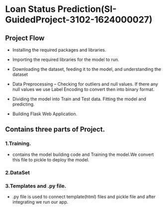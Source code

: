 # Loan Status Prediction(SI-GuidedProject-3102-1624000027)

## Project Flow
- Installing the required packages and libraries.

- Importing the required libraries for the model to run.

- Downloading the dataset, feeding it to the model, and understanding the dataset

- Data Preprocessing – Checking for outliers and null values. If there any null values we use Label Encoding to convert then into binary format.

- Dividing the model into Train and Test data. Fitting the model and predicting.

- Building Flask Web Application.

## Contains three parts of Project.

### 1.Training.
- contains the model building code and Training the model.We convert this file to pickle to deploy the model.
### 2.DataSet
### 3.Templates and .py file.
- .py file is used to connect template(html) files and pickle file and after integrating we run our app.
